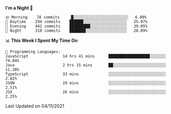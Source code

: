 <!--START_SECTION:waka-->
**I'm a Night 🦉** 

```text
🌞 Morning    78 commits     █░░░░░░░░░░░░░░░░░░░░░░░░   6.89% 
🌆 Daytime    294 commits    ██████░░░░░░░░░░░░░░░░░░░   25.97% 
🌃 Evening    442 commits    █████████░░░░░░░░░░░░░░░░   39.05% 
🌙 Night      318 commits    ███████░░░░░░░░░░░░░░░░░░   28.09%

```


📊 **This Week I Spent My Time On** 

```text
💬 Programming Languages: 
JavaScript               14 hrs 41 mins      ██████████████████░░░░░░░   74.04% 
Java                     2 hrs 15 mins       ██░░░░░░░░░░░░░░░░░░░░░░░   11.38% 
TypeScript               33 mins             ░░░░░░░░░░░░░░░░░░░░░░░░░   2.82% 
JSON                     29 mins             ░░░░░░░░░░░░░░░░░░░░░░░░░   2.51% 
JSX                      26 mins             ░░░░░░░░░░░░░░░░░░░░░░░░░   2.25%

```


 Last Updated on 04/11/2021
<!--END_SECTION:waka-->
